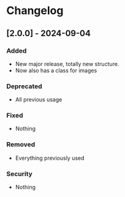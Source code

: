 # Changelog #

## [2.0.0] - 2024-09-04 ##

### Added ###
- New major release, totally new structure. 
- Now also has a class for images

### Deprecated ###
- All previous usage

### Fixed ###
- Nothing

### Removed ###
- Everything previously used

### Security ###
- Nothing



